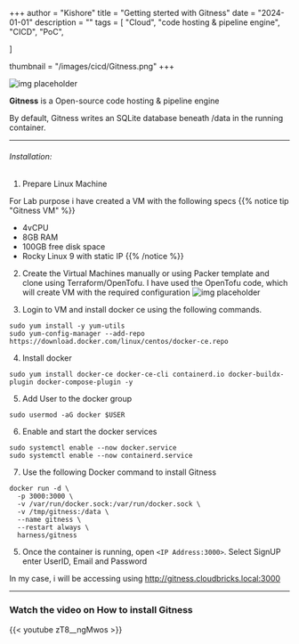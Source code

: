 +++
author = "Kishore"
title = "Getting sterted with Gitness"
date = "2024-01-01"
description = ""
tags = [
    "Cloud",
    "code hosting & pipeline engine",
    "CICD",
    "PoC",

]

thumbnail = "/images/cicd/Gitness.png"
+++

![img placeholder](/images/cicd/Gitness_01.png " ")

**Gitness**  is a Open-source code hosting & pipeline engine

By default, Gitness writes an SQLite database beneath /data in the running container.

---

###### Installation:

1. Prepare Linux Machine

For Lab purpose i have created a VM with the following specs
{{% notice tip "Gitness VM" %}}
- 4vCPU
- 8GB RAM
- 100GB free disk space
- Rocky Linux 9 with static IP
{{% /notice %}}



2. Create the Virtual Machines manually or using Packer template and clone using Terraform/OpenTofu. I have used the OpenTofu code, which will create VM with the required configuration
![img placeholder](/images/cicd/Gitness_02.png " Tofu/terrform code to create Gitness VM from template")



3. Login to VM and install docker ce using the following commands.
```shell
sudo yum install -y yum-utils
sudo yum-config-manager --add-repo https://download.docker.com/linux/centos/docker-ce.repo

```

4. Install docker
```shell
sudo yum install docker-ce docker-ce-cli containerd.io docker-buildx-plugin docker-compose-plugin -y

```
5. Add User to the docker group
```shell
sudo usermod -aG docker $USER

```

6. Enable and start the docker services
```shell
sudo systemctl enable --now docker.service
sudo systemctl enable --now containerd.service

```

7. Use the following Docker command to install Gitness
```shell
docker run -d \
  -p 3000:3000 \
  -v /var/run/docker.sock:/var/run/docker.sock \
  -v /tmp/gitness:/data \
  --name gitness \
  --restart always \
  harness/gitness
```

5. Once the container is running, open `<IP Address:3000>`. Select SignUP enter UserID, Email and Password

In my case, i will be accessing using http://gitness.cloudbricks.local:3000

---

### Watch the video on How to install Gitness

{{< youtube zT8__ngMwos >}}

<br>
